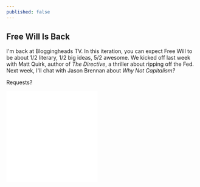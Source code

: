 ```yaml
---
published: false
---
```


## Free Will Is Back

I'm back at Bloggingheads TV. In this iteration, you can expect Free Will to be about 1/2 literary, 1/2 big ideas, 5/2 awesome. We kicked off last week with Matt Quirk, author of _The Directive_, a thriller about ripping off the Fed. Next week, I'll chat with Jason Brennan about _Why Not Capitalism?_ 

Requests? 

<iframe style="width:120px;height:240px;" marginwidth="0" marginheight="0" scrolling="no" frameborder="0" src="//ws-na.amazon-adsystem.com/widgets/q?ServiceVersion=20070822&OneJS=1&Operation=GetAdHtml&MarketPlace=US&source=ss&ref=ss_til&ad_type=product_link&tracking_id=theflybottle-20&marketplace=amazon&region=US&placement=0316198641&asins=0316198641&linkId=UP2HJ3JCXMKRYZID&show_border=true&link_opens_in_new_window=true">
</iframe><iframe style="width:120px;height:240px;" marginwidth="0" marginheight="0" scrolling="no" frameborder="0" src="//ws-na.amazon-adsystem.com/widgets/q?ServiceVersion=20070822&OneJS=1&Operation=GetAdHtml&MarketPlace=US&source=ss&ref=ss_til&ad_type=product_link&tracking_id=theflybottle-20&marketplace=amazon&region=US&placement=B00KT8WN4E&asins=B00KT8WN4E&linkId=7WKYJOB252FUIV6S&show_border=true&link_opens_in_new_window=true">
</iframe>